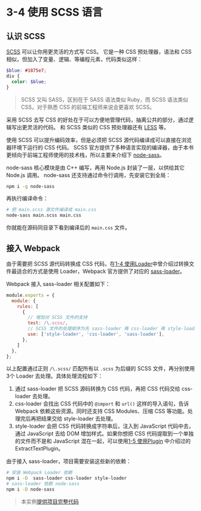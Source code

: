 # 3-4 使用 SCSS 语言

## 认识 SCSS
[SCSS](http://sass-lang.com) 可以让你用更灵活的方式写 CSS。
它是一种 CSS 预处理器，语法和 CSS 相似，但加入了变量、逻辑、等编程元素，代码类似这样：
```scss
$blue: #1875e7;　
div {
  color: $blue;
}
```
> SCSS 又叫 SASS，区别在于 SASS 语法类似 Ruby，而 SCSS 语法类似 CSS，对于熟悉 CSS 的前端工程师来说会更喜欢 SCSS。

采用 SCSS 去写 CSS 的好处在于可以方便地管理代码，抽离公共的部分，通过逻辑写出更灵活的代码。
和 SCSS 类似的 CSS 预处理器还有 [LESS](http://lesscss.org) 等。

使用 SCSS 可以提升编码效率，但是必须把 SCSS 源代码编译成可以直接在浏览器环境下运行的 CSS 代码。
SCSS 官方提供了多种语言实现的编译器，由于本书更倾向于前端工程师使用的技术栈，所以主要来介绍下 [node-sass](https://github.com/sass/node-sass)。

node-sass 核心模块是由 C++ 编写，再用 Node.js 封装了一层，以供给其它 Node.js 调用。
node-sass 还支持通过命令行调用，先安装它到全局：
```bash
npm i -g node-sass
```
再执行编译命令：
```bash
# 把 main.scss 源文件编译成 main.css
node-sass main.scss main.css
```
你就能在源码同目录下看到编译后的 `main.css` 文件。

## 接入 Webpack
由于需要把 SCSS 源代码转换成 CSS 代码，在[1-4 使用Loader](../1入门/1-4使用Loader.md)中曾介绍过转换文件最适合的方式是使用 Loader，Webpack 官方提供了对应的 [sass-loader](https://github.com/webpack-contrib/sass-loader)。

Webpack 接入 sass-loader 相关配置如下：
```js
module.exports = {
  module: {
    rules: [
      {
        // 增加对 SCSS 文件的支持
        test: /\.scss/,
        // SCSS 文件的处理顺序为先 sass-loader 再 css-loader 再 style-loader
        use: ['style-loader', 'css-loader', 'sass-loader'],
      },
    ]
  },
};
```
以上配置通过正则 `/\.scss/` 匹配所有以 `.scss` 为后缀的 SCSS 文件，再分别使用3个 Loader 去处理。具体处理流程如下：

1. 通过 sass-loader 把 SCSS 源码转换为 CSS 代码，再把 CSS 代码交给 css-loader 去处理。
2. css-loader 会找出 CSS 代码中的 `@import` 和 `url()` 这样的导入语句，告诉 Webpack 依赖这些资源。同时还支持 CSS Modules、压缩 CSS 等功能。处理完后再把结果交给 style-loader 去处理。
3. style-loader 会把 CSS 代码转换成字符串后，注入到 JavaScript 代码中去，通过 JavaScript 去给 DOM 增加样式。如果你想把 CSS 代码提取到一个单独的文件而不是和 JavaScript 混在一起，可以使用[1-5 使用Plugin](../1入门/1-5使用Plugin.md) 中介绍过的 ExtractTextPlugin。

由于接入 sass-loader，项目需要安装这些新的依赖：
```bash
# 安装 Webpack Loader 依赖
npm i -D  sass-loader css-loader style-loader
# sass-loader 依赖 node-sass
npm i -D node-sass
```

> 本实例[提供项目完整代码](http://webpack.wuhaolin.cn/3-4使用SCSS语言.zip)

